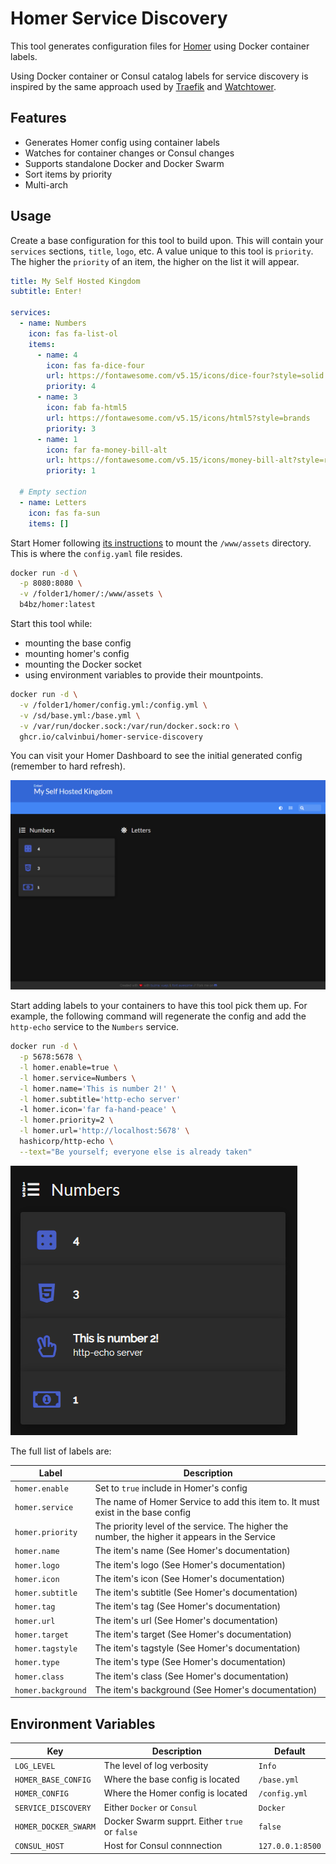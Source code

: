 # Homer Service Discovery

This tool generates configuration files for [Homer](https://github.com/bastienwirtz/homer) using Docker container labels.

Using Docker container or Consul catalog labels for service discovery is inspired by the same approach used by [Traefik](https://doc.traefik.io/traefik/providers/docker/) and [Watchtower](https://github.com/containrrr/watchtower).
## Features

- Generates Homer config using container labels
- Watches for container changes or Consul changes
- Supports standalone Docker and Docker Swarm
- Sort items by priority
- Multi-arch

## Usage

Create a base configuration for this tool to build upon. This will contain your `services` sections, `title`, `logo`, etc. A value unique to this tool is `priority`. The higher the `priority` of an item, the higher on the list it will appear.

```yaml
title: My Self Hosted Kingdom
subtitle: Enter!

services:
  - name: Numbers
    icon: fas fa-list-ol
    items:
      - name: 4
        icon: fas fa-dice-four
        url: https://fontawesome.com/v5.15/icons/dice-four?style=solid
        priority: 4
      - name: 3
        icon: fab fa-html5
        url: https://fontawesome.com/v5.15/icons/html5?style=brands
        priority: 3
      - name: 1
        icon: far fa-money-bill-alt
        url: https://fontawesome.com/v5.15/icons/money-bill-alt?style=regular
        priority: 1

  # Empty section
  - name: Letters
    icon: fas fa-sun
    items: []
```

Start Homer following [its instructions](https://github.com/bastienwirtz/homer/blob/main/README.md) to mount the `/www/assets` directory. This is where the `config.yaml` file resides.

```bash
docker run -d \
  -p 8080:8080 \
  -v /folder1/homer/:/www/assets \
  b4bz/homer:latest
```

Start this tool while:
- mounting the base config
- mounting homer's config
- mounting the Docker socket
- using environment variables to provide their mountpoints.

```bash
docker run -d \
  -v /folder1/homer/config.yml:/config.yml \
  -v /sd/base.yml:/base.yml \
  -v /var/run/docker.sock:/var/run/docker.sock:ro \
  ghcr.io/calvinbui/homer-service-discovery
```

You can visit your Homer Dashboard to see the initial generated config (remember to hard refresh).

![](docs/base.png)

Start adding labels to your containers to have this tool pick them up. For example, the following command will regenerate the config and add the `http-echo` service to the `Numbers` service.

```bash
docker run -d \
  -p 5678:5678 \
  -l homer.enable=true \
  -l homer.service=Numbers \
  -l homer.name='This is number 2!' \
  -l homer.subtitle='http-echo server'
  -l homer.icon='far fa-hand-peace' \
  -l homer.priority=2 \
  -l homer.url='http://localhost:5678' \
  hashicorp/http-echo \
  --text="Be yourself; everyone else is already taken"
```

![](docs/base-added.png)

The full list of labels are:

| Label              | Description                                                                                    |
|--------------------|------------------------------------------------------------------------------------------------|
| `homer.enable`     | Set to `true` include in Homer's config                                                        |
| `homer.service`    | The name of Homer Service to add this item to. It must exist in the base config                |
| `homer.priority`   | The priority level of the service. The higher the number, the higher it appears in the Service |
| `homer.name`       | The item's name (See Homer's documentation)                                                    |
| `homer.logo`       | The item's logo (See Homer's documentation)                                                    |
| `homer.icon`       | The item's icon (See Homer's documentation)                                                    |
| `homer.subtitle`   | The item's subtitle (See Homer's documentation)                                                |
| `homer.tag`        | The item's tag (See Homer's documentation)                                                     |
| `homer.url`        | The item's url (See Homer's documentation)                                                     |
| `homer.target`     | The item's target (See Homer's documentation)                                                  |
| `homer.tagstyle`   | The item's tagstyle (See Homer's documentation)                                                |
| `homer.type`       | The item's type (See Homer's documentation)                                                    |
| `homer.class`      | The item's class (See Homer's documentation)                                                   |
| `homer.background` | The item's background (See Homer's documentation)                                              |

## Environment Variables

| Key                 | Description                                   | Default                      |
|---------------------|-----------------------------------------------|------------------------------|
| `LOG_LEVEL`         | The level of log verbosity                    | `Info`                       |
| `HOMER_BASE_CONFIG` | Where the base config is located              | `/base.yml`                  |
| `HOMER_CONFIG`      | Where the Homer config is located             | `/config.yml`                |
| `SERVICE_DISCOVERY` | Either `Docker` or `Consul`                   | `Docker`                     |
| `HOMER_DOCKER_SWARM`| Docker Swarm supprt. Either `true` or `false` | `false`                      |
| `CONSUL_HOST`       | Host for Consul connnection                   | `127.0.0.1:8500`             |
